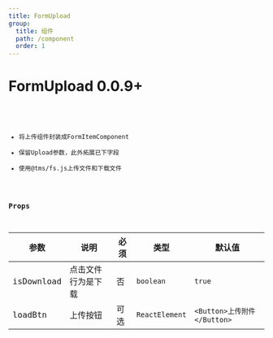 ```yaml
---
title: FormUpload
group:
  title: 组件
  path: /component
  order: 1
---
```


# FormUpload <Badge>0.0.9+</Badge>

<code src="./demos/demo1.tsx"/>

- 将上传组件封装成FormItemComponent
- 保留Upload参数，此外拓展已下字段
- 使用@tms/fs.js上传文件和下载文件
### Props

| 参数 | 说明| 必须 | 类型 | 默认值|
|--|--|--| -- | -- |
| isDownload | 点击文件行为是下载 | 否 | `boolean` | `true`|
| loadBtn | 上传按钮 | 可选 | `ReactElement` | `<Button>上传附件</Button>` |